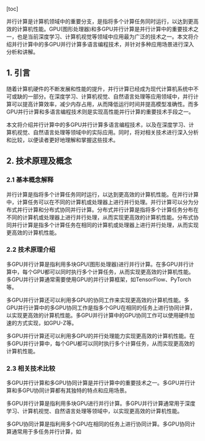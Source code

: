 
[toc]                    
                
                
并行计算是计算机领域中的重要分支，是指将多个计算任务同时运行，以达到更高效的计算机性能。GPU(图形处理器)和多GPU并行计算是并行计算中的重要技术之一，也是当前深度学习、计算机视觉等领域中应用最为广泛的技术之一。本文将介绍并行计算中的多GPU并行计算多语言编程技术，并针对多种应用场景进行深入分析和讲解。

## 1. 引言

随着计算机硬件的不断发展和性能的提升，并行计算已经成为现代计算机系统中不可或缺的一部分。在深度学习、计算机视觉、自然语言处理等应用领域中，并行计算可以提高计算效率，减少内存占用，从而降低运行时间并提高模型准确性。而多GPU并行计算和多语言编程技术则是实现高性能并行计算的重要技术手段之一。

本文将介绍并行计算中的多GPU并行计算多语言编程技术，以及在深度学习、计算机视觉、自然语言处理等领域中的实际应用。同时，将对相关技术进行深入分析和比较，以便读者更好地理解和掌握这些技术。

## 2. 技术原理及概念

### 2.1 基本概念解释

并行计算是指将多个计算任务同时运行，以达到更高效的计算机性能。在并行计算中，计算任务可以在不同的计算机或处理器上进行并行处理。并行计算可以分为分布式并行计算和分布式协同并行计算。分布式并行计算是指将多个计算任务分布在不同的计算机或处理器上进行并行处理，从而实现更高效的计算机性能。分布式协同并行计算是指多个计算任务在相同的计算机或处理器上进行并行处理，从而实现更高效的计算机性能。

### 2.2 技术原理介绍

多GPU并行计算是指利用多块GPU(图形处理器)进行并行计算。在多GPU并行计算中，每个GPU都可以同时执行多个计算任务，从而实现更高效的计算机性能。多GPU并行计算通常需要使用GPU的并行计算框架，如TensorFlow、PyTorch等。

多GPU并行计算还可以利用多GPU的协同工作来实现更高效的计算机性能。多GPU并行计算中的多GPU协同工作是指多个GPU在相同的任务上进行协同计算，以实现更高效的计算机性能。多GPU并行计算中的GPU协同工作可以使用硬件加速的方式实现，如GPU-Z等。

多GPU并行计算还可以利用多GPU的并行处理能力实现更高效的计算机性能。在多GPU并行计算中，每个GPU都可以同时执行多个计算任务，从而实现更高效的计算机性能。

### 2.3 相关技术比较

多GPU并行计算和多GPU协同计算是并行计算中的重要技术之一。多GPU并行计算和多GPU协同计算都有其独特的特点和应用场景。

多GPU并行计算是指利用多块GPU进行并行计算。多GPU并行计算通常用于深度学习、计算机视觉、自然语言处理等领域中，以实现更高效的计算机性能。

多GPU协同计算是指利用多个GPU在相同的任务上进行协同计算。多GPU协同计算通常用于多任务并行计算，如


